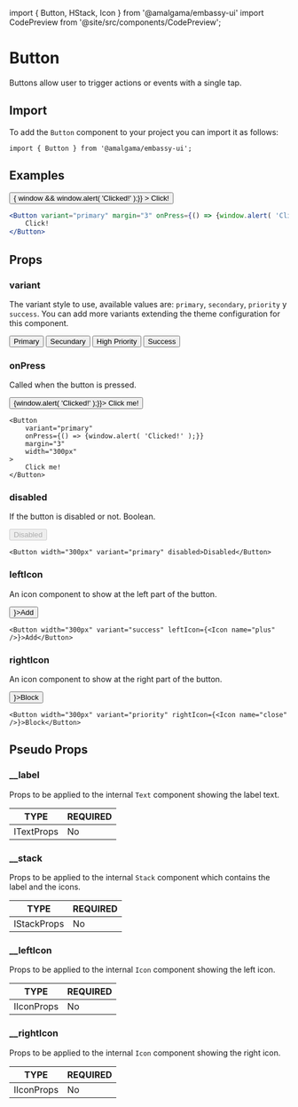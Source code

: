 import { Button, HStack, Icon } from '@amalgama/embassy-ui'
import CodePreview from '@site/src/components/CodePreview';

# Button

Buttons allow user to trigger actions or events with a single tap.

## Import

To add the `Button` component to your project you can import it as follows:

```tsx
import { Button } from '@amalgama/embassy-ui';
```

## Examples

<CodePreview>
	<Button
		variant="primary"
		margin="3"
		width="300px"
		onPress={() => { window && window.alert( 'Clicked!' );}}
	>
		Click!
	</Button>
</CodePreview>

```jsx
<Button variant="primary" margin="3" onPress={() => {window.alert( 'Clicked!' );}}>
	Click!
</Button>
```

## Props

### variant

The variant style to use, available values are: `primary`, `secondary`, `priority` y  `success`. You can add more variants extending the theme configuration for this component.

<CodePreview alignItems="stretch">
	<HStack space="3">
		<Button variant="primary">Primary</Button>
		<Button variant="secundary">Secundary</Button>
		<Button variant="priority">High Priority</Button>
		<Button variant="success">Success</Button>
	</HStack>
</CodePreview>

### onPress

Called when the button is pressed.

<CodePreview>
	<Button variant="primary" margin="3" width="300px" onPress={() => {window.alert( 'Clicked!' );}}>
		Click me!
	</Button>
</CodePreview>

```tsx
<Button
	variant="primary"
	onPress={() => {window.alert( 'Clicked!' );}}
	margin="3"
	width="300px"
>
	Click me!
</Button>
```

### disabled

If the button is disabled or not. Boolean. 

<CodePreview>
	<Button width="300px" variant="primary" disabled>Disabled</Button>
</CodePreview>

```tsx
<Button width="300px" variant="primary" disabled>Disabled</Button>
```

### leftIcon

An icon component to show at the left part of the button.

<CodePreview>
	<Button width="300px" variant="success" leftIcon={<Icon name="plus" />}>Add</Button>
</CodePreview>

```tsx
<Button width="300px" variant="success" leftIcon={<Icon name="plus" />}>Add</Button>
```

### rightIcon

An icon component to show at the right part of the button.

<CodePreview>
	<Button width="300px" variant="priority" rightIcon={<Icon name="close" />}>Block</Button>
</CodePreview>

```tsx
<Button width="300px" variant="priority" rightIcon={<Icon name="close" />}>Block</Button>
```

## Pseudo Props

### __label

Props to be applied to the internal `Text` component showing the label text.

| TYPE   | REQUIRED |
| ------ | -------- |
| ITextProps | No   |

### __stack 

Props to be applied to the internal `Stack` component which contains the label and the icons.

| TYPE   | REQUIRED |
| ------ | -------- |
| IStackProps | No  |

### __leftIcon

Props to be applied to the internal `Icon` component showing the left icon.

| TYPE   | REQUIRED |
| ------ | -------- |
| IIconProps | No   |

### __rightIcon

Props to be applied to the internal `Icon` component showing the right icon.

| TYPE   | REQUIRED |
| ------ | -------- |
| IIconProps | No   |
